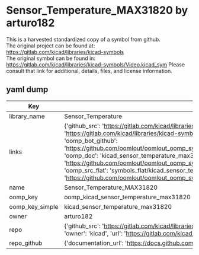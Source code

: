 # Sensor_Temperature_MAX31820 by arturo182  
This is a harvested standardized copy of a symbol from github.  
The original project can be found at:  
https://gitlab.com/kicad/libraries/kicad-symbols  
The original symbol can be found in:
https://gitlab.com/kicad/libraries/kicad-symbols/Video.kicad_sym
Please consult that link for additional, details, files, and license information.  
## yaml dump  
| Key | Value |  
| --- | --- |  
| library_name | Sensor_Temperature |  
| links | {'github_src': 'https://gitlab.com/kicad/libraries/kicad-symbols/Video.kicad_sym', 'github_src_repo': 'https://gitlab.com/kicad/libraries/kicad-symbols', 'oomp_bot': 'kicad_sensor_temperature_max31820/working', 'oomp_bot_github': 'https://github.com/oomlout/oomlout_oomp_symbol_bot/tree/main/kicad_sensor_temperature_max31820/working', 'oomp_doc': 'kicad_sensor_temperature_max31820/working', 'oomp_doc_github': 'https://github.com/oomlout/oomlout_oomp_symbol_doc/tree/main/kicad_sensor_temperature_max31820/working', 'oomp_src_flat': 'symbols_flat/kicad_sensor_temperature_max31820/working', 'oomp_src_flat_github': 'https://github.com/oomlout/oomlout_oomp_symbol_src/tree/main/kicad_sensor_temperature_max31820/working'} |  
| name | Sensor_Temperature_MAX31820 |  
| oomp_key | oomp_kicad_sensor_temperature_max31820 |  
| oomp_key_simple | kicad_sensor_temperature_max31820 |  
| owner | arturo182 |  
| repo | {'github_src': 'https://gitlab.com/kicad/libraries/kicad-symbols/Video.kicad_sym', 'name': 'libraries/kicad-symbols', 'owner': 'kicad', 'url': 'https://gitlab.com/kicad/libraries/kicad-symbols'} |  
| repo_github | {'documentation_url': 'https://docs.github.com/rest/repos/repos#get-a-repository', 'message': 'Not Found'} |  

